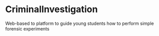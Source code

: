 # CriminalInvestigation
Web-based to platform to guide young students how to perform simple forensic experiments

